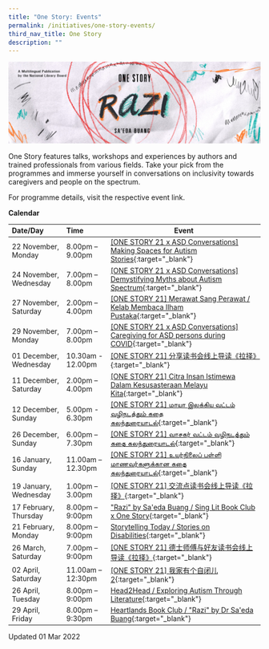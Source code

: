 ```yaml
---
title: "One Story: Events"
permalink: /initiatives/one-story-events/
third_nav_title: One Story
description: ""
---
```

![banner Razi](/images/one-story-razi/OS21%20Website%20Banner.jpg)

One Story features talks, workshops and experiences by authors and trained professionals from various fields. Take your pick from the programmes and immerse yourself in conversations on inclusivity towards caregivers and people on the spectrum.

For programme details, visit the respective event link. 


**Calendar**

| Date/Day                | Time             | Event                                                        |
| :---------------------- | :--------------- | ------------------------------------------------------------ |
| 22 November, Monday  | 8.00pm – 9.00pm        | [[ONE STORY 21 x ASD Conversations] Making Spaces for Autism Stories](https://www.eventbrite.sg/e/one-story-21-making-spaces-for-autism-stories-tickets-188136249587?aff=ebdssbonlinesearch){:target="_blank"} |
| 24 November, Wednesday     | 7.00pm – 8.00pm| [[ONE STORY 21 x ASD Conversations] Demystifying Myths about Autism Spectrum](https://www.eventbrite.sg/e/one-story-21-demystifying-myths-about-autism-spectrum-tickets-188137653787?aff=ebdssbonlinesearch){:target="_blank"} |
| 27 November, Saturday     | 2.00pm – 4.00pm        | [[ONE STORY 21] Merawat Sang Perawat / Kelab Membaca Ilham Pustaka](https://www.eventbrite.sg/e/one-story-21-merawat-sang-perawat-kelab-membaca-ilham-pustaka-registration-198137533697?aff=ebdssbonlinesearch){:target="_blank"} |
| 29 November, Monday  | 7.00pm – 8.00pm             | [[ONE STORY 21 x ASD Conversations] Caregiving for ASD persons during COVID](https://www.eventbrite.sg/e/one-story21-caregiving-for-asd-persons-during-covid-tickets-188138215467?aff=ebdssbonlinesearch){:target="_blank"} |
| 01 December, Wednesday  | 10.30am - 12.00pm     | [[ONE STORY 21] 分享读书会线上导读《拉择》](https://www.eventbrite.sg/e/one-story-21-registration-195984483867){:target="_blank"} |
| 11 December, Saturday  | 2.00pm – 4.00pm     | [[ONE STORY 21] Citra Insan Istimewa Dalam Kesusasteraan Melayu Kita](https://www.eventbrite.sg/e/one-story-21-citra-insan-istimewa-dalam-kesusasteraan-melayu-kita-registration-198150893657?aff=ebdssbonlinesearch){:target="_blank"} |
| 12 December, Sunday  | 5.00pm - 6.30pm   | [[ONE STORY 21] மாயா இலக்கிய வட்டம் வழிநடத்தும் கதை கலந்துரையாடல்](https://www.eventbrite.sg/e/one-story-21-tickets-198044515477?aff=ebdssbonlinesearch){:target="_blank"} |
| 26 December, Sunday  | 6.00pm – 7.30pm     | [[ONE STORY 21] வாசகர் வட்டம் வழிநடத்தும் கதை கலந்துரையாடல்](https://www.eventbrite.sg/e/one-story-21-tickets-198045337937?aff=ebdssbonlinesearch){:target="_blank"} |
| 16 January, Sunday    | 11.00am – 12.30pm   | [[ONE STORY 21] உயர்நிலைப் பள்ளி மாணவர்களுக்கான கதை கலந்துரையாடல்](https://www.eventbrite.sg/e/one-story-21-tickets-198075528237){:target="_blank"} |
| 19 January, Wednesday    | 1.00pm – 3.00pm        | [[ONE STORY 21] 交流点读书会线上导读《拉择》](https://www.eventbrite.sg/e/one-story-21-registration-195994975247){:target="_blank"} |
| 17 February, Thursday | 8.00pm – 9:00pm     | ["Razi" by Sa'eda Buang / Sing Lit Book Club x One Story](https://www.eventbrite.sg/e/razi-by-saeda-buang-sing-lit-book-club-x-one-story-registration-203655136997){:target="_blank"} |
| 21 February, Monday | 8.00pm – 9:00pm     | [Storytelling Today / Stories on Disabilities](https://www.eventbrite.sg/e/storytelling-today-stories-on-disabilities-registration-203656049727){:target="_blank"} |
| 26 March, Saturday | 7.00pm – 9:00pm     | [[ONE STORY 21] 德士师傅与好友读书会线上导读《拉择》](https://www.eventbrite.sg/e/one-story-21-registration-195999117637){:target="_blank"} |
| 02 April, Saturday | 11.00am – 12:30pm     | [[ONE STORY 21] 我家有个自闭儿 2](https://www.eventbrite.sg/e/one-story-21-2-registration-276315124977){:target="_blank"} |
| 26 April, Tuesday | 8.00pm – 9:00pm     | [Head2Head / Exploring Autism Through Literature](https://www.eventbrite.sg/e/head2head-exploring-autism-through-literature-registration-203657534167){:target="_blank"} |
| 29 April, Friday | 8.00pm – 9:30pm     | [Heartlands Book Club / "Razi" by Dr Sa'eda Buang](https://www.eventbrite.sg/e/heartlands-book-club-razi-by-dr-saeda-buang-registration-203660472957){:target="_blank"} |




Updated 01 Mar 2022